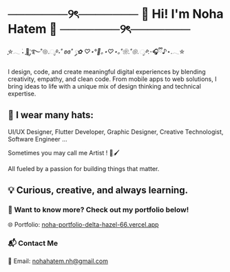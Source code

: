 # ───────୨ৎ─────── 🎀 Hi! I'm Noha Hatem 🎀 ───────୨ৎ───────

ִֶָ✮𓂃 ࣪˖ ִֶָ🐇་༘࿐˚𑁍.ೃ࿔*˖˚ ʚɞ˚ ༘✿ ♡⋆°🦢｡⋆♡⋆｡˚❀.˚𑁍.ೃ࿔*:･🎧ྀི♪⋆.𓂃✮

I design, code, and create meaningful digital experiences by blending creativity, empathy, and clean code. From mobile apps to web solutions, I bring ideas to life with a unique mix of design thinking and technical expertise.

## 👒 I wear many hats: 

UI/UX Designer, Flutter Developer, Graphic Designer, Creative Technologist, Software Engineer ...

Sometimes you may call me Artist ! 🎨🖌

All fueled by a passion for building things that matter.

## 💡 Curious, creative, and always learning.

### 📌 Want to know more? Check out my portfolio below!

🌐 Portfolio: [noha-portfolio-delta-hazel-66.vercel.app](https://noha-portfolio-delta-hazel-66.vercel.app/)

### 📬 Contact Me

📧 Email: nohahatem.nh@gmail.com
